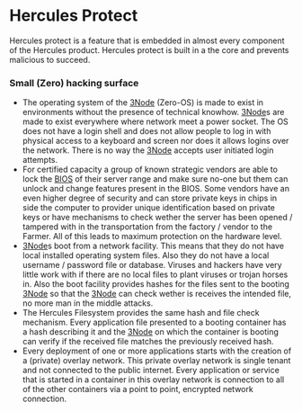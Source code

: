 # Hercules Protect

Hercules protect is a feature that is embedded in almost every component of the Hercules product. Hercules protect is built in a the core and prevents malicious to succeed.

### Small (Zero) hacking surface

- The operating system of the [3Node](threefold__3node) (Zero-OS) is made to exist in environments without the presence of technical knowhow. [3Node](threefold__3node)s are made to exist everywhere where network meet a power socket.  The OS does not have a login shell and does not allow people to log in with physical access to a keyboard and screen nor does it allows logins over the network.  There is no way the [3Node](threefold__3node) accepts user initiated login attempts. 
- For certified capacity a group of known strategic vendors are able to lock the [BIOS](https://en.wikipedia.org/wiki/BIOS) of their server range and make sure no-one but them can unlock and change features present in the BIOS.  Some vendors have an even higher degree of security and can store private keys in chips in side the computer to provider unique identification based on private keys or have mechanisms to check wether the server has been opened / tampered with in the transportation from the factory / vendor to the Farmer.  All of this leads to maximum protection on the hardware level.
- [3Node](threefold__3node)s boot from a network facility. This means that they do not have local installed operating system files.  Also they do not have a local username / password file or database. Viruses and hackers have very little work with if there are no local files to plant viruses or trojan horses in. Also the boot facility provides hashes for the files sent to the booting [3Node](threefold__3node) so that the [3Node](threefold__3node) can check wether is receives the intended file, no more man in the middle attacks.
- The Hercules Filesystem provides the same hash and file check mechanism.  Every application file presented to a booting container has a hash describing it and the [3Node](threefold__3node) on which the container is booting can verify if the received file matches the previously received hash.
- Every deployment of one or more applications starts with the creation of a (private) overlay network.  This private overlay network is single tenant and not connected to the public internet.  Every application or service that is started in a container in this overlay network is connection to all of the other containers via a point to point,  encrypted network connection.

